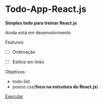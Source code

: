 # Todo-App-React.js

**Simples todo para treinar React.js**

Ainda está em desenvolvimento

Features:
- [ ] Ordenação
- [ ] Estilos em links


Objetivos:
- todo-list 
- pouco css(**foco na estrutura do React.js**)

[Executar](https://stackblitz.com/~/github.com/Kprenel/Todo-App-React.js)
